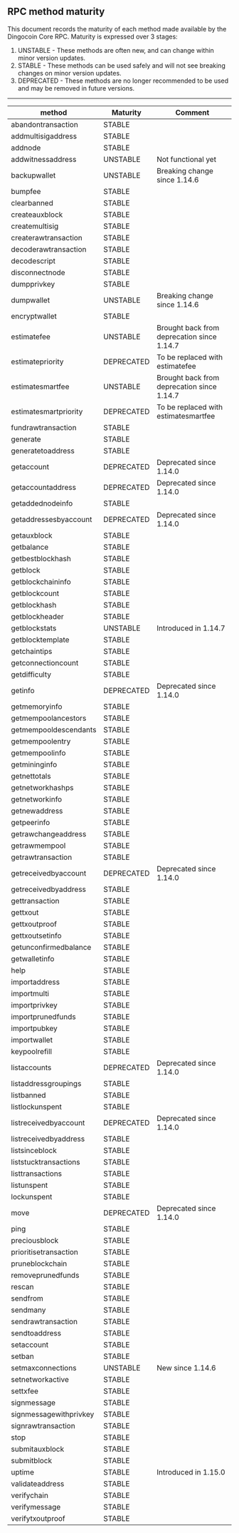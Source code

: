 RPC method maturity
-------------------

This document records the maturity of each method made available by the Dingocoin
Core RPC. Maturity is expressed over 3 stages:

1. UNSTABLE - These methods are often new, and can change within minor version
   updates.
2. STABLE - These methods can be used safely and will not see breaking changes
   on minor version updates.
3. DEPRECATED - These methods are no longer recommended to be used and may be
   removed in future versions.

-------

| method                 | Maturity   | Comment                                    |
|------------------------|------------|--------------------------------------------|
| abandontransaction     | STABLE     |                                            |
| addmultisigaddress     | STABLE     |                                            |
| addnode                | STABLE     |                                            |
| addwitnessaddress      | UNSTABLE   | Not functional yet                         |
| backupwallet           | UNSTABLE   | Breaking change since 1.14.6               |
| bumpfee                | STABLE     |                                            |
| clearbanned            | STABLE     |                                            |
| createauxblock         | STABLE     |                                            |
| createmultisig         | STABLE     |                                            |
| createrawtransaction   | STABLE     |                                            |
| decoderawtransaction   | STABLE     |                                            |
| decodescript           | STABLE     |                                            |
| disconnectnode         | STABLE     |                                            |
| dumpprivkey            | STABLE     |                                            |
| dumpwallet             | UNSTABLE   | Breaking change since 1.14.6               |
| encryptwallet          | STABLE     |                                            |
| estimatefee            | UNSTABLE   | Brought back from deprecation since 1.14.7 |
| estimatepriority       | DEPRECATED | To be replaced with estimatefee            |
| estimatesmartfee       | UNSTABLE   | Brought back from deprecation since 1.14.7 |
| estimatesmartpriority  | DEPRECATED | To be replaced with estimatesmartfee       |
| fundrawtransaction     | STABLE     |                                            |
| generate               | STABLE     |                                            |
| generatetoaddress      | STABLE     |                                            |
| getaccount             | DEPRECATED | Deprecated since 1.14.0                    |
| getaccountaddress      | DEPRECATED | Deprecated since 1.14.0                    |
| getaddednodeinfo       | STABLE     |                                            |
| getaddressesbyaccount  | DEPRECATED | Deprecated since 1.14.0                    |
| getauxblock            | STABLE     |                                            |
| getbalance             | STABLE     |                                            |
| getbestblockhash       | STABLE     |                                            |
| getblock               | STABLE     |                                            |
| getblockchaininfo      | STABLE     |                                            |
| getblockcount          | STABLE     |                                            |
| getblockhash           | STABLE     |                                            |
| getblockheader         | STABLE     |                                            |
| getblockstats          | UNSTABLE   | Introduced in 1.14.7                       |
| getblocktemplate       | STABLE     |                                            |
| getchaintips           | STABLE     |                                            |
| getconnectioncount     | STABLE     |                                            |
| getdifficulty          | STABLE     |                                            |
| getinfo                | DEPRECATED | Deprecated since 1.14.0                    |
| getmemoryinfo          | STABLE     |                                            |
| getmempoolancestors    | STABLE     |                                            |
| getmempooldescendants  | STABLE     |                                            |
| getmempoolentry        | STABLE     |                                            |
| getmempoolinfo         | STABLE     |                                            |
| getmininginfo          | STABLE     |                                            |
| getnettotals           | STABLE     |                                            |
| getnetworkhashps       | STABLE     |                                            |
| getnetworkinfo         | STABLE     |                                            |
| getnewaddress          | STABLE     |                                            |
| getpeerinfo            | STABLE     |                                            |
| getrawchangeaddress    | STABLE     |                                            |
| getrawmempool          | STABLE     |                                            |
| getrawtransaction      | STABLE     |                                            |
| getreceivedbyaccount   | DEPRECATED | Deprecated since 1.14.0                    |
| getreceivedbyaddress   | STABLE     |                                            |
| gettransaction         | STABLE     |                                            |
| gettxout               | STABLE     |                                            |
| gettxoutproof          | STABLE     |                                            |
| gettxoutsetinfo        | STABLE     |                                            |
| getunconfirmedbalance  | STABLE     |                                            |
| getwalletinfo          | STABLE     |                                            |
| help                   | STABLE     |                                            |
| importaddress          | STABLE     |                                            |
| importmulti            | STABLE     |                                            |
| importprivkey          | STABLE     |                                            |
| importprunedfunds      | STABLE     |                                            |
| importpubkey           | STABLE     |                                            |
| importwallet           | STABLE     |                                            |
| keypoolrefill          | STABLE     |                                            |
| listaccounts           | DEPRECATED | Deprecated since 1.14.0                    |
| listaddressgroupings   | STABLE     |                                            |
| listbanned             | STABLE     |                                            |
| listlockunspent        | STABLE     |                                            |
| listreceivedbyaccount  | DEPRECATED | Deprecated since 1.14.0                    |
| listreceivedbyaddress  | STABLE     |                                            |
| listsinceblock         | STABLE     |                                            |
| liststucktransactions  | STABLE     |                                            |
| listtransactions       | STABLE     |                                            |
| listunspent            | STABLE     |                                            |
| lockunspent            | STABLE     |                                            |
| move                   | DEPRECATED | Deprecated since 1.14.0                    |
| ping                   | STABLE     |                                            |
| preciousblock          | STABLE     |                                            |
| prioritisetransaction  | STABLE     |                                            |
| pruneblockchain        | STABLE     |                                            |
| removeprunedfunds      | STABLE     |                                            |
| rescan                 | STABLE     |                                            |
| sendfrom               | STABLE     |                                            |
| sendmany               | STABLE     |                                            |
| sendrawtransaction     | STABLE     |                                            |
| sendtoaddress          | STABLE     |                                            |
| setaccount             | STABLE     |                                            |
| setban                 | STABLE     |                                            |
| setmaxconnections      | UNSTABLE   | New since 1.14.6                           |
| setnetworkactive       | STABLE     |                                            |
| settxfee               | STABLE     |                                            |
| signmessage            | STABLE     |                                            |
| signmessagewithprivkey | STABLE     |                                            |
| signrawtransaction     | STABLE     |                                            |
| stop                   | STABLE     |                                            |
| submitauxblock         | STABLE     |                                            |
| submitblock            | STABLE     |                                            |
| uptime                 | STABLE     | Introduced in 1.15.0                       |
| validateaddress        | STABLE     |                                            |
| verifychain            | STABLE     |                                            |
| verifymessage          | STABLE     |                                            |
| verifytxoutproof       | STABLE     |                                            |
